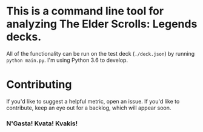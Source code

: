 # This is a command line tool for analyzing The Elder Scrolls: Legends decks.
All of the functionality can be run on the test deck (`./deck.json`) by running `python main.py`.
I'm using Python 3.6 to develop.
# Contributing
If you'd like to suggest a helpful metric, open an issue.
If you'd like to contribute, keep an eye out for a backlog, which will appear soon.


### N'Gasta! Kvata! Kvakis!

